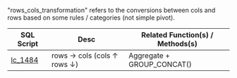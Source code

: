 "rows_cols_transformation" refers to the conversions between cols and rows based on some rules / categories (not simple pivot).

| SQL Script  | Desc | Related Function(s) / Methods(s) |
| ----------- | ---- | ------------------- |
| [lc_1484](https://github.com/irenejiazhou/sql_manual/blob/main/rows_cols_transformation/leetcode_Q1484_group_list_by_date.sql)|rows → cols (cols ↑ rows ↓) | Aggregate + GROUP_CONCAT()|

